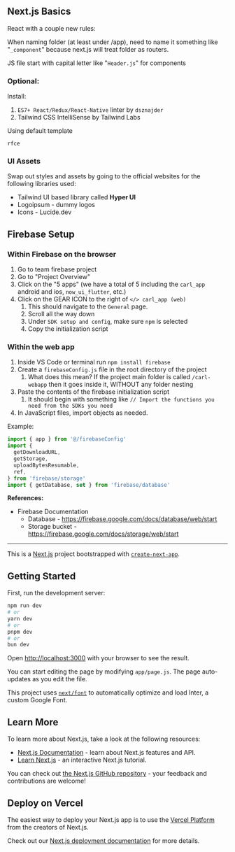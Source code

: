 ## Next.js Basics

React with a couple new rules:

When naming folder (at least under /app), need to name it something like
"`_component`" because next.js will treat folder as routers.

JS file start with capital letter like "`Header.js`" for components

### Optional:

Install:

1. `ES7+ React/Redux/React-Native` linter by `dsznajder`
2. Tailwind CSS IntelliSense by Tailwind Labs

Using default template

```
rfce
```

### UI Assets

Swap out styles and assets by going to the official websites for the following
libraries used:

- Tailwind UI based library called **Hyper UI**
- Logoipsum - dummy logos
- Icons - Lucide.dev

## Firebase Setup

### Within Firebase on the browser

1. Go to team firebase project
2. Go to "Project Overview"
3. Click on the "5 apps" (we have a total of 5 including the `carl_app` android
   and ios, `now_ui_flutter`, etc.)
4. Click on the GEAR ICON to the right of `</> carl_app (web)`
   1. This should navigate to the `General` page.
   2. Scroll all the way down
   3. Under `SDK setup and config`, make sure `npm` is selected
   4. Copy the initialization script

### Within the web app

1. Inside VS Code or terminal run `npm install firebase`
2. Create a `firebaseConfig.js` file in the root directory of the project
   1. What does this mean? If the project main folder is called `/carl-webapp`
      then it goes inside it, WITHOUT any folder nesting
3. Paste the contents of the firebase initialization script
   1. It should begin with something like
      `// Import the functions you need from the SDKs you need`
4. In JavaScript files, import objects as needed.

Example:

```js
import { app } from '@/firebaseConfig'
import {
  getDownloadURL,
  getStorage,
  uploadBytesResumable,
  ref,
} from 'firebase/storage'
import { getDatabase, set } from 'firebase/database'
```

**References:**

- Firebase Documentation
  - Database - https://firebase.google.com/docs/database/web/start
  - Storage bucket - https://firebase.google.com/docs/storage/web/start

---

This is a [Next.js](https://nextjs.org/) project bootstrapped with
[`create-next-app`](https://github.com/vercel/next.js/tree/canary/packages/create-next-app).

## Getting Started

First, run the development server:

```bash
npm run dev
# or
yarn dev
# or
pnpm dev
# or
bun dev
```

Open [http://localhost:3000](http://localhost:3000) with your browser to see the
result.

You can start editing the page by modifying `app/page.js`. The page auto-updates
as you edit the file.

This project uses
[`next/font`](https://nextjs.org/docs/basic-features/font-optimization) to
automatically optimize and load Inter, a custom Google Font.

## Learn More

To learn more about Next.js, take a look at the following resources:

- [Next.js Documentation](https://nextjs.org/docs) - learn about Next.js
  features and API.
- [Learn Next.js](https://nextjs.org/learn) - an interactive Next.js tutorial.

You can check out
[the Next.js GitHub repository](https://github.com/vercel/next.js/) - your
feedback and contributions are welcome!

## Deploy on Vercel

The easiest way to deploy your Next.js app is to use the
[Vercel Platform](https://vercel.com/new?utm_medium=default-template&filter=next.js&utm_source=create-next-app&utm_campaign=create-next-app-readme)
from the creators of Next.js.

Check out our
[Next.js deployment documentation](https://nextjs.org/docs/deployment) for more
details.
